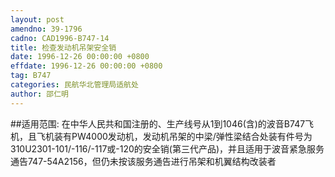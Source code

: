 ```yaml
---
layout: post
amendno: 39-1796
cadno: CAD1996-B747-14
title: 检查发动机吊架安全销
date: 1996-12-26 00:00:00 +0800
effdate: 1996-12-26 00:00:00 +0800
tag: B747
categories: 民航华北管理局适航处
author: 邵仁明
---
```


##适用范围:
在中华人民共和国注册的、生产线号从1到1046(含)的波音B747飞机，且飞机装有PW4000发动机，发动机吊架的中梁/弹性梁结合处装有件号为310U2301-101/-116/-117或-120的安全销(第三代产品)，并且适用于波音紧急服务通告747-54A2156，但仍未按该服务通告进行吊架和机翼结构改装者


